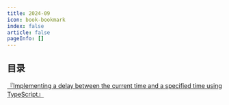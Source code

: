 ```yaml
---
title: 2024-09
icon: book-bookmark
index: false
article: false
pageInfo: []
---
```


## 目录
[『Implementing a delay between the current time and a specified time using TypeScript』](26701f79-3a4d-43e6-930b-02bc77711421.md)
